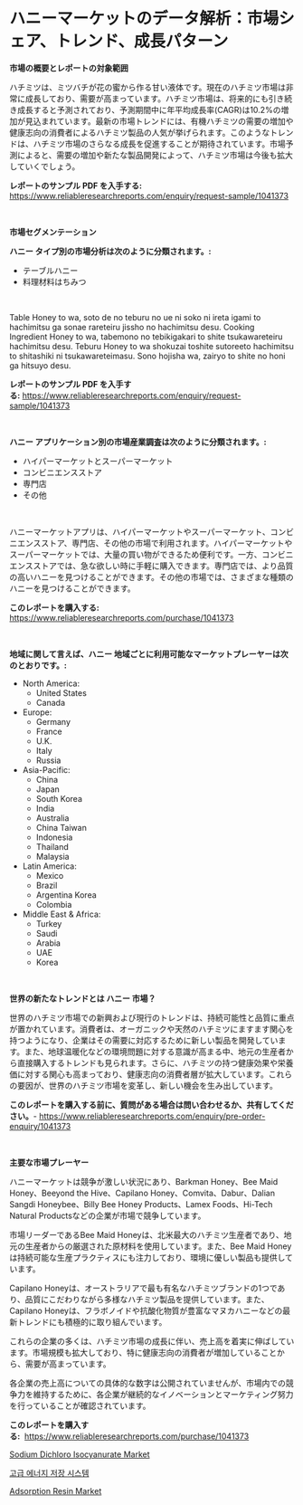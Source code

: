 <p><h1>ハニーマーケットのデータ解析：市場シェア、トレンド、成長パターン</h1></p><p><strong>市場の概要とレポートの対象範囲</strong></p>
<p><p>ハチミツは、ミツバチが花の蜜から作る甘い液体です。現在のハチミツ市場は非常に成長しており、需要が高まっています。ハチミツ市場は、将来的にも引き続き成長すると予測されており、予測期間中に年平均成長率(CAGR)は10.2%の増加が見込まれています。最新の市場トレンドには、有機ハチミツの需要の増加や健康志向の消費者によるハチミツ製品の人気が挙げられます。このようなトレンドは、ハチミツ市場のさらなる成長を促進することが期待されています。市場予測によると、需要の増加や新たな製品開発によって、ハチミツ市場は今後も拡大していくでしょう。</p></p>
<p><strong>レポートのサンプル PDF を入手する:</strong> <a href="https://www.reliableresearchreports.com/enquiry/request-sample/1041373">https://www.reliableresearchreports.com/enquiry/request-sample/1041373</a></p>
<p>&nbsp;</p>
<p><strong>市場セグメンテーション</strong></p>
<p><strong>ハニー タイプ別の市場分析は次のように分類されます。:</strong></p>
<p><ul><li>テーブルハニー</li><li>料理材料はちみつ</li></ul></p>
<p>&nbsp;</p>
<p><p>Table Honey to wa, soto de no teburu no ue ni soko ni ireta igami to hachimitsu ga sonae rareteiru jissho no hachimitsu desu. Cooking Ingredient Honey to wa, tabemono no tebikigakari to shite tsukawareteiru hachimitsu desu. Teburu Honey to wa shokuzai toshite sutoreeto hachimitsu to shitashiki ni tsukawareteimasu. Sono hojisha wa, zairyo to shite no honi ga hitsuyo desu.</p></p>
<p><strong>レポートのサンプル PDF を入手する:</strong>&nbsp;<a href="https://www.reliableresearchreports.com/enquiry/request-sample/1041373">https://www.reliableresearchreports.com/enquiry/request-sample/1041373</a></p>
<p>&nbsp;</p>
<p><strong> ハニー アプリケーション別の市場産業調査は次のように分類されます。:</strong></p>
<p><ul><li>ハイパーマーケットとスーパーマーケット</li><li>コンビニエンスストア</li><li>専門店</li><li>その他</li></ul></p>
<p>&nbsp;</p>
<p><p>ハニーマーケットアプリは、ハイパーマーケットやスーパーマーケット、コンビニエンスストア、専門店、その他の市場で利用されます。ハイパーマーケットやスーパーマーケットでは、大量の買い物ができるため便利です。一方、コンビニエンスストアでは、急な欲しい時に手軽に購入できます。専門店では、より品質の高いハニーを見つけることができます。その他の市場では、さまざまな種類のハニーを見つけることができます。</p></p>
<p><strong>このレポートを購入する:</strong>&nbsp; <a href="https://www.reliableresearchreports.com/purchase/1041373">https://www.reliableresearchreports.com/purchase/1041373</a></p>
<p>&nbsp;</p>
<p><strong>地域に関して言えば、ハニー 地域ごとに利用可能なマーケットプレーヤーは次のとおりです。:</strong></p>
<p><ul>
    <li>
        North America:
        <ul>
            <li>United States</li>
            <li>Canada</li>
        </ul>
    </li>
    <li>
        Europe:
        <ul>
            <li>Germany</li>
            <li>France</li>
            <li>U.K.</li>
            <li>Italy</li>
            <li>Russia</li>
        </ul>
    </li>
    <li>
        Asia-Pacific:
        <ul>
            <li>China</li>
            <li>Japan</li>
            <li>South Korea</li>
            <li>India</li>
            <li>Australia</li>
            <li>China Taiwan</li>
            <li>Indonesia</li>
            <li>Thailand</li>
            <li>Malaysia</li>
        </ul>
    </li>
    <li>
        Latin America:
        <ul>
            <li>Mexico</li>
            <li>Brazil</li>
            <li>Argentina Korea</li>
            <li>Colombia</li>
        </ul>
    </li>
    <li>
        Middle East & Africa:
        <ul>
            <li>Turkey</li>
            <li>Saudi</li>
            <li>Arabia</li>
            <li>UAE</li>
            <li>Korea</li>
        </ul>
    </li>
    </ul></p>
<p>&nbsp;</p>
<p><strong>世界の新たなトレンドとは ハニー 市場？</strong></p>
<p><p>世界のハチミツ市場での新興および現行のトレンドは、持続可能性と品質に重点が置かれています。消費者は、オーガニックや天然のハチミツにますます関心を持つようになり、企業はその需要に対応するために新しい製品を開発しています。また、地球温暖化などの環境問題に対する意識が高まる中、地元の生産者から直接購入するトレンドも見られます。さらに、ハチミツの持つ健康効果や栄養価に対する関心も高まっており、健康志向の消費者層が拡大しています。これらの要因が、世界のハチミツ市場を変革し、新しい機会を生み出しています。</p></p>
<p><strong>このレポートを購入する前に、質問がある場合は問い合わせるか、共有してください。</strong>- <a href="https://www.reliableresearchreports.com/enquiry/pre-order-enquiry/1041373">https://www.reliableresearchreports.com/enquiry/pre-order-enquiry/1041373</a></p>
<p>&nbsp;</p>
<p><strong>主要な市場プレーヤー</strong></p>
<p><p>ハニーマーケットは競争が激しい状況にあり、Barkman Honey、Bee Maid Honey、Beeyond the Hive、Capilano Honey、Comvita、Dabur、Dalian Sangdi Honeybee、Billy Bee Honey Products、Lamex Foods、Hi-Tech Natural Productsなどの企業が市場で競争しています。</p><p>市場リーダーであるBee Maid Honeyは、北米最大のハチミツ生産者であり、地元の生産者からの厳選された原材料を使用しています。また、Bee Maid Honeyは持続可能な生産プラクティスにも注力しており、環境に優しい製品も提供しています。</p><p>Capilano Honeyは、オーストラリアで最も有名なハチミツブランドの1つであり、品質にこだわりながら多様なハチミツ製品を提供しています。また、Capilano Honeyは、フラボノイドや抗酸化物質が豊富なマヌカハニーなどの最新トレンドにも積極的に取り組んでいます。</p><p>これらの企業の多くは、ハチミツ市場の成長に伴い、売上高を着実に伸ばしています。市場規模も拡大しており、特に健康志向の消費者が増加していることから、需要が高まっています。</p><p>各企業の売上高についての具体的な数字は公開されていませんが、市場内での競争力を維持するために、各企業が継続的なイノベーションとマーケティング努力を行っていることが確認されています。</p></p>
<p><strong>このレポートを購入する:</strong>&nbsp;&nbsp;<a href="https://www.reliableresearchreports.com/purchase/1041373">https://www.reliableresearchreports.com/purchase/1041373</a></p>
<p><p><a href="https://funky-papaya-cf4.notion.site/Sodium-Dichloro-Isocyanurate-Market-Size-2024-2031-Global-Industrial-Analysis-Key-Geographical-Re-7be32b53dcfe43a59ccaa8218fc73bc7">Sodium Dichloro Isocyanurate Market</a></p><p><a href="https://medium.com/@tom.hiffer/%EC%84%A0%EC%A7%84-%EC%97%90%EB%84%88%EC%A7%80-%EC%A0%80%EC%9E%A5-%EC%8B%9C%EC%8A%A4%ED%85%9C-%EC%8B%9C%EC%9E%A5-%EB%B6%84%EC%84%9D-cagr-%EC%8B%9C%EC%9E%A5-%EC%84%B8%EB%B6%84%ED%99%94-%EB%B0%8F-%EA%B8%80%EB%A1%9C%EB%B2%8C-%EC%82%B0%EC%97%85-%EA%B0%9C%EC%9A%94-4ac817fbc625">고급 에너지 저장 시스템</a></p><p><a href="https://confirmed-shield-e13.notion.site/Adsorption-Resin-Market-Size-Growth-Outlook-from-2024-to-2031-projecting-at-Market-s-Trends-Analys-a0a4a06a14134c1083d7b95d1365c22c">Adsorption Resin Market</a></p></p>